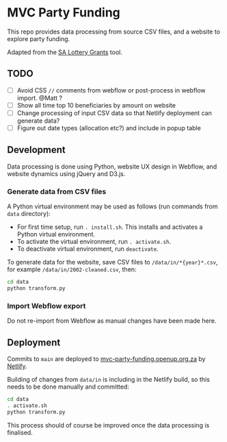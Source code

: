 # MVC Party Funding

This repo provides data processing from source CSV files, and a website to explore party funding.

Adapted from the [SA Lottery Grants](https://github.com/OpenUpSA/lottery-grants/) tool.

## TODO

- [ ] Avoid CSS `//` comments from webflow or post-process in webflow import. @Matt ?
- [ ] Show all time top 10 beneficiaries by amount on website
- [ ] Change processing of input CSV data so that Netlify deployment can generate data?
- [ ] Figure out date types (allocation etc?) and include in popup table

## Development

Data processing is done using Python, website UX design in Webflow, and website dynamics using jQuery and D3.js.

### Generate data from CSV files

A Python virtual environment may be used as follows (run commands from `data` directory):

- For first time setup, run `. install.sh`. This installs and activates a Python virtual environment.
- To activate the virtual environment, run `. activate.sh`.
- To deactivate virtual environment, run `deactivate`.

To generate data for the website, save CSV files to `/data/in/*{year}*.csv`, for example `/data/in/2002-cleaned.csv`, then:

```bash
cd data
python transform.py
```

### Import Webflow export

Do not re-import from Webflow as manual changes have been made here.

## Deployment

Commits to `main` are deployed to [mvc-party-funding.openup.org.za](https://mvc-party-funding.openup.org.za/) by [Netlify](https://app.netlify.com/sites/mvc-party-funding).

Building of changes from `data/in` is including in the Netlify build, so this needs to be done manually and committed:

```bash
cd data
. activate.sh
python transform.py
```

This process should of course be improved once the data processing is finalised.
